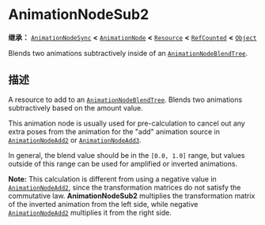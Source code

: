 <!-- ⚠ 请勿编辑本文件 ⚠ -->
<!-- 本文档使用脚本从 WeDot 引擎源码仓库生成。 -->
<!-- 生成脚本：https://github.com/WeDot-Engine/WeDot/tree/master/doc/tools/make_md.py； -->
<!-- 原文件：https://github.com/WeDot-Engine/WeDot/tree/master/doc/classes/AnimationNodeSub2.xml。 -->

<div id="_class_animationnodesub2"></div>

# AnimationNodeSub2

**继承：** [`AnimationNodeSync`](class_animationnodesync.md) **<** [`AnimationNode`](class_animationnode.md) **<** [`Resource`](class_resource.md) **<** [`RefCounted`](class_refcounted.md) **<** [`Object`](class_object.md)

Blends two animations subtractively inside of an [`AnimationNodeBlendTree`](class_animationnodeblendtree.md).

## 描述

A resource to add to an [`AnimationNodeBlendTree`](class_animationnodeblendtree.md). Blends two animations subtractively based on the amount value.

This animation node is usually used for pre-calculation to cancel out any extra poses from the animation for the "add" animation source in [`AnimationNodeAdd2`](class_animationnodeadd2.md) or [`AnimationNodeAdd3`](class_animationnodeadd3.md).

In general, the blend value should be in the `[0.0, 1.0]` range, but values outside of this range can be used for amplified or inverted animations.

 **Note:** This calculation is different from using a negative value in [`AnimationNodeAdd2`](class_animationnodeadd2.md), since the transformation matrices do not satisfy the commutative law. **AnimationNodeSub2** multiplies the transformation matrix of the inverted animation from the left side, while negative [`AnimationNodeAdd2`](class_animationnodeadd2.md) multiplies it from the right side.

[^virtual]: 本方法通常需要用户覆盖才能生效。
[^const]: 本方法无副作用，不会修改该实例的任何成员变量。
[^vararg]: 本方法除了能接受在此处描述的参数外，还能够继续接受任意数量的参数。
[^constructor]: 本方法用于构造某个类型。
[^static]: 调用本方法无需实例，可直接使用类名进行调用。
[^operator]: 本方法描述的是使用本类型作为左操作数的有效运算符。
[^bitfield]: 这个值是由下列位标志构成位掩码的整数。
[^void]: 无返回值。
